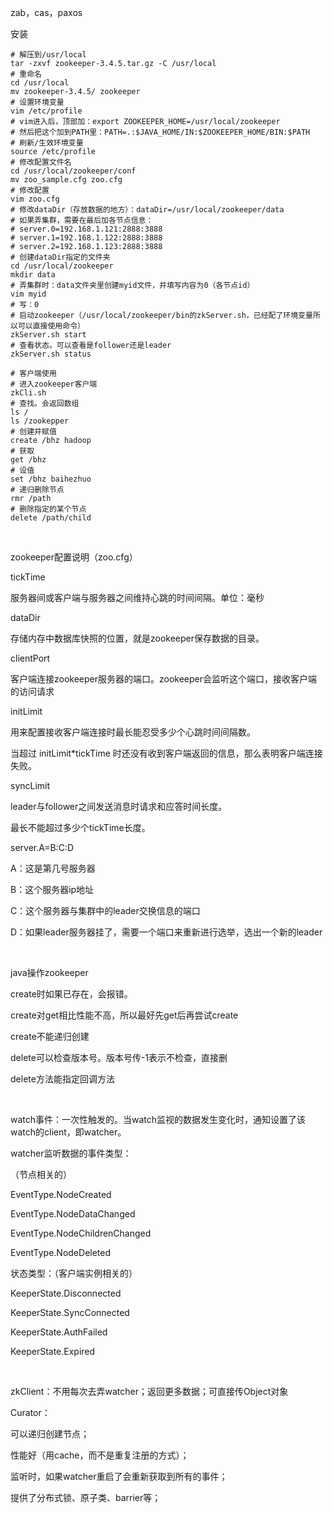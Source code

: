 zab，cas，paxos

安装

```shell
# 解压到/usr/local
tar -zxvf zookeeper-3.4.5.tar.gz -C /usr/local
# 重命名
cd /usr/local
mv zookeeper-3.4.5/ zookeeper
# 设置环境变量
vim /etc/profile
# vim进入后，顶部加：export ZOOKEEPER_HOME=/usr/local/zookeeper
# 然后把这个加到PATH里：PATH=.:$JAVA_HOME/IN:$ZOOKEEPER_HOME/BIN:$PATH
# 刷新/生效环境变量
source /etc/profile
# 修改配置文件名
cd /usr/local/zookeeper/conf
mv zoo_sample.cfg zoo.cfg
# 修改配置
vim zoo.cfg
# 修改dataDir（存放数据的地方）：dataDir=/usr/local/zookeeper/data
# 如果弄集群，需要在最后加各节点信息：
# server.0=192.168.1.121:2888:3888
# server.1=192.168.1.122:2888:3888
# server.2=192.168.1.123:2888:3888
# 创建dataDir指定的文件夹
cd /usr/local/zookeeper
mkdir data
# 弄集群时：data文件夹里创建myid文件，并填写内容为0（各节点id）
vim myid
# 写：0
# 启动zookeeper（/usr/local/zookeeper/bin的zkServer.sh，已经配了环境变量所以可以直接使用命令）
zkServer.sh start
# 查看状态。可以查看是follower还是leader
zkServer.sh status

# 客户端使用
# 进入zookeeper客户端
zkCli.sh
# 查找。会返回数组
ls /
ls /zookepper
# 创建并赋值
create /bhz hadoop
# 获取
get /bhz
# 设值
set /bhz baihezhuo
# 递归删除节点
rmr /path
# 删除指定的某个节点
delete /path/child
```

​    

zookeeper配置说明（zoo.cfg）

tickTime

服务器间或客户端与服务器之间维持心跳的时间间隔。单位：毫秒

dataDir

存储内存中数据库快照的位置，就是zookeeper保存数据的目录。

clientPort

客户端连接zookeeper服务器的端口。zookeeper会监听这个端口，接收客户端的访问请求

initLimit

用来配置接收客户端连接时最长能忍受多少个心跳时间间隔数。

当超过 initLimit*tickTime 时还没有收到客户端返回的信息，那么表明客户端连接失败。

syncLimit

leader与follower之间发送消息时请求和应答时间长度。

最长不能超过多少个tickTime长度。

server.A=B:C:D

A：这是第几号服务器

B：这个服务器ip地址

C：这个服务器与集群中的leader交换信息的端口

D：如果leader服务器挂了，需要一个端口来重新进行选举，选出一个新的leader

​    

java操作zookeeper

create时如果已存在，会报错。

create对get相比性能不高，所以最好先get后再尝试create

create不能递归创建

delete可以检查版本号。版本号传-1表示不检查，直接删

delete方法能指定回调方法

​    

watch事件：一次性触发的。当watch监视的数据发生变化时，通知设置了该watch的client，即watcher。

watcher监听数据的事件类型：

（节点相关的）

EventType.NodeCreated

EventType.NodeDataChanged

EventType.NodeChildrenChanged

EventType.NodeDeleted

状态类型：（客户端实例相关的）

KeeperState.Disconnected

KeeperState.SyncConnected

KeeperState.AuthFailed

KeeperState.Expired

​    

zkClient：不用每次去弄watcher；返回更多数据；可直接传Object对象

Curator：

可以递归创建节点；

性能好（用cache，而不是重复注册的方式）；

监听时，如果watcher重启了会重新获取到所有的事件；

提供了分布式锁、原子类、barrier等；